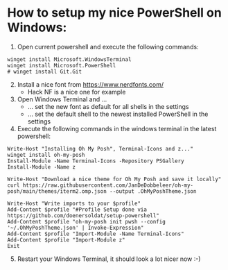 # How to setup my nice PowerShell on Windows:
1. Open current powershell and execute the following commands:
```
winget install Microsoft.WindowsTerminal
winget install Microsoft.PowerShell
# winget install Git.Git
```
2. Install a nice font from https://www.nerdfonts.com/
    - Hack NF is a nice one for example 
3. Open Windows Terminal and ...
    - ... set the new font as default for all shells in the settings
    - ... set the default shell to the newest installed PowerShell in the settings
4. Execute the following commands in the windows terminal in the latest powershell:
```
Write-Host "Installing Oh My Posh", Terminal-Icons and z..."
winget install oh-my-posh
Install-Module -Name Terminal-Icons -Repository PSGallery
Install-Module -Name z

Write-Host "Download a nice theme for Oh My Posh and save it locally"
curl https://raw.githubusercontent.com/JanDeDobbeleer/oh-my-posh/main/themes/iterm2.omp.json --output .OhMyPoshTheme.json

Write-Host "Write imports to your $profile"
Add-Content $profile "#Profile Setup done via https://github.com/doenersoldat/setup-powershell"
Add-Content $profile "oh-my-posh init pwsh --config '~/.OhMyPoshTheme.json' | Invoke-Expression"
Add-Content $profile "Import-Module -Name Terminal-Icons"
Add-Content $profile "Import-Module z"
Exit
```
5. Restart your Windows Terminal, it should look a lot nicer now :-)

